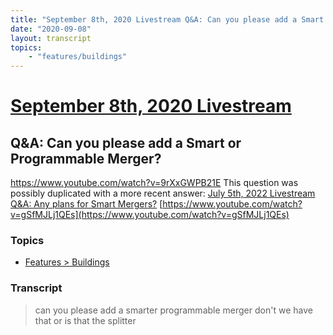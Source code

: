 ```yaml
---
title: "September 8th, 2020 Livestream Q&A: Can you please add a Smart or Programmable Merger?"
date: "2020-09-08"
layout: transcript
topics:
    - "features/buildings"
---
```

# [September 8th, 2020 Livestream](../2020-09-08.md)
## Q&A: Can you please add a Smart or Programmable Merger?
https://www.youtube.com/watch?v=9rXxGWPB21E
This question was possibly duplicated with a more recent answer: [July 5th, 2022 Livestream Q&A: Any plans for Smart Mergers?](./yt-gSfMJLj1QEs.md) [https://www.youtube.com/watch?v=gSfMJLj1QEs](https://www.youtube.com/watch?v=gSfMJLj1QEs)


### Topics
* [Features > Buildings](../topics/features/buildings.md)

### Transcript

> can you please add a smarter programmable merger don't we have that or is that the splitter
